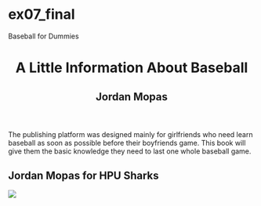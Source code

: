# ex07_final
Baseball for Dummies
<!DOCTYPE html>
<html>
  <head>
    <title>Baseball for Dummies</title>
    <meta charset="utf-8">
  </head>
  <body>
        <header>
      <h1>A Little Information About Baseball</h1>
      <h2>Jordan Mopas</h2>
    </header>
     The <a https://www.dummies.com/sports/baseball/baseball-for-dummies-cheat-sheet/ a> publishing platform
        was designed mainly for girlfriends who need learn baseball as soon as possible before their boyfriends game. This book will give them the basic knowledge they need to last one whole baseball game.
      </p>
    <h2>Jordan Mopas for HPU Sharks</h2>
    <img src="<https://hpusharks.com/roster.aspx?rp_id=2830&path=baseball>">
    </a>
  
